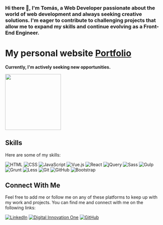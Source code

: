 ### Hi there 👋, I'm Tomás, a Web Developer passionate about the world of web development and always seeking creative solutions. I'm eager to contribute to challenging projects that allow me to expand my skills and continue evolving as a Front-End Engineer.

# My personal website **[Portfolio](https://meu-portfolio-eta-navy.vercel.app/)**
**Currently, I'm actively seeking new opportunities.**

  <img height="180em" src="https://github-readme-stats.vercel.app/api/top-langs/?username=54m07&layout=compact&theme=dracula"/>

## Skills

Here are some of my skills:

<span>
  <img src="https://img.shields.io/badge/HTML-red?style=for-the-badge&logo=html5&logoColor=white" alt="HTML" />
</span>
<span>
  <img src="https://img.shields.io/badge/CSS-blue?style=for-the-badge&logo=css3&logoColor=white" alt="CSS" />
</span>
<span>
  <img src="https://img.shields.io/badge/JavaScript-yellow?style=for-the-badge&logo=javascript&logoColor=white" alt="JavaScript" />
</span>
<span>
  <img src="https://img.shields.io/badge/vue.js-4FC08D?style=for-the-badge&logo=vue.js&logoColor=white" alt="Vue.js" />
</span>
<span>
  <img src="https://img.shields.io/badge/react-61DAFB?style=for-the-badge&logo=react&logoColor=white" alt="React" />
</span>
<span>
  <img src="https://img.shields.io/badge/jQuery-%230769AD.svg?style=for-the-badge&logo=jquery&logoColor=white" alt="jQuery" />
</span>
<span>
  <img src="https://img.shields.io/badge/Sass-%23CC6699.svg?style=for-the-badge&logo=sass&logoColor=white" alt="Sass" />
</span>
<span>
  <img src="https://img.shields.io/badge/Gulp-%23CF4647.svg?style=for-the-badge&logo=gulp&logoColor=white" alt="Gulp" />
</span>
<span>
  <img src="https://img.shields.io/badge/Grunt-%23FBA919.svg?style=for-the-badge&logo=grunt&logoColor=white" alt="Grunt" />
</span>
<span>
  <img src="https://img.shields.io/badge/Less-%230056D2.svg?style=for-the-badge&logo=less&logoColor=white" alt="Less" />
</span>
<span>
  <img src="https://img.shields.io/badge/git-%23F05033.svg?style=for-the-badge&logo=git&logoColor=white" alt="Git" />
</span>
<span>
  <img src="https://img.shields.io/badge/github-%23121011.svg?style=for-the-badge&logo=github&logoColor=white" alt="GitHub" />
</span>
<span>
  <img src="https://img.shields.io/badge/bootstrap-000?style=for-the-badge&logo=bootstrap&logoColor=602C50" alt="Bootstrap" />
</span>

## Connect With Me

Feel free to add me or follow me on any of these platforms to keep up with my work and projects.
You can find me and connect with me on the following links:

[![LinkedIn](https://img.shields.io/badge/LinkedIn-0077B5?style=for-the-badge&logo=linkedin&logoColor=white)](https://www.linkedin.com/in/tomas-santana-s/)
[![Digital Innovation One](https://img.shields.io/badge/Digital%20Innovation%20One-4CAF50?style=for-the-badge&logo=digitalocean&logoColor=white)](https://www.dio.me/users/tomas_ss)
[![GitHub](https://img.shields.io/badge/GitHub-181717?style=for-the-badge&logo=github&logoColor=white)](https://github.com/54M07)
